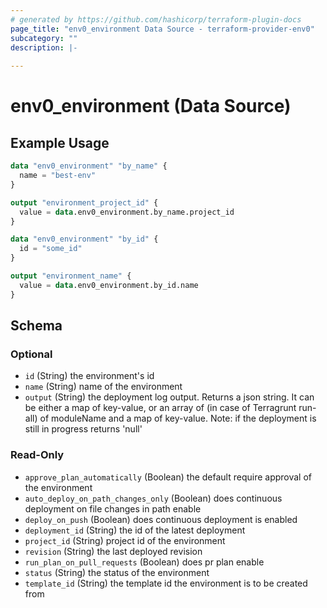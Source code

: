 ```yaml
---
# generated by https://github.com/hashicorp/terraform-plugin-docs
page_title: "env0_environment Data Source - terraform-provider-env0"
subcategory: ""
description: |-
  
---
```


# env0_environment (Data Source)



## Example Usage

```terraform
data "env0_environment" "by_name" {
  name = "best-env"
}

output "environment_project_id" {
  value = data.env0_environment.by_name.project_id
}

data "env0_environment" "by_id" {
  id = "some_id"
}

output "environment_name" {
  value = data.env0_environment.by_id.name
}
```

<!-- schema generated by tfplugindocs -->
## Schema

### Optional

- `id` (String) the environment's id
- `name` (String) name of the environment
- `output` (String) the deployment log output. Returns a json string. It can be either a map of key-value, or an array of (in case of Terragrunt run-all) of moduleName and a map of key-value. Note: if the deployment is still in progress returns 'null'

### Read-Only

- `approve_plan_automatically` (Boolean) the default require approval of the environment
- `auto_deploy_on_path_changes_only` (Boolean) does continuous deployment on file changes in path enable
- `deploy_on_push` (Boolean) does continuous deployment is enabled
- `deployment_id` (String) the id of the latest deployment
- `project_id` (String) project id of the environment
- `revision` (String) the last deployed revision
- `run_plan_on_pull_requests` (Boolean) does pr plan enable
- `status` (String) the status of the environment
- `template_id` (String) the template id the environment is to be created from


